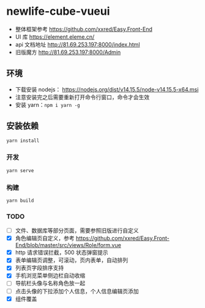 # newlife-cube-vueui

- 整体框架参考 https://github.com/xxred/Easy.Front-End
- UI 库 https://element.eleme.cn/
- api 文档地址 http://81.69.253.197:8000/index.html
- 旧版魔方 http://81.69.253.197:8000/Admin

## 环境

- 下载安装 nodejs： https://nodejs.org/dist/v14.15.5/node-v14.15.5-x64.msi
- 注意安装完之后需要重新打开命令行窗口，命令才会生效
- 安装 yarn：`npm i yarn -g`

## 安装依赖

```bash
yarn install
```

### 开发

```bash
yarn serve
```

### 构建

```bash
yarn build
```

### TODO

- [ ] 文件、数据库等部分页面，需要参照旧版进行自定义
- [x] 角色编辑页自定义，参考 https://github.com/xxred/Easy.Front-End/blob/master/src/views/Role/form.vue
- [x] http 请求错误拦截，500 状态弹窗提示
- [x] 表单编辑页调整，可滚动，页内表单，自动排列
- [x] 列表页字段排序支持
- [x] 手机浏览菜单侧边栏自动收缩
- [ ] 导航栏头像与名称角色放一起
- [ ] 点击头像的下拉添加个人信息，个人信息编辑页添加
- [x] 组件覆盖

